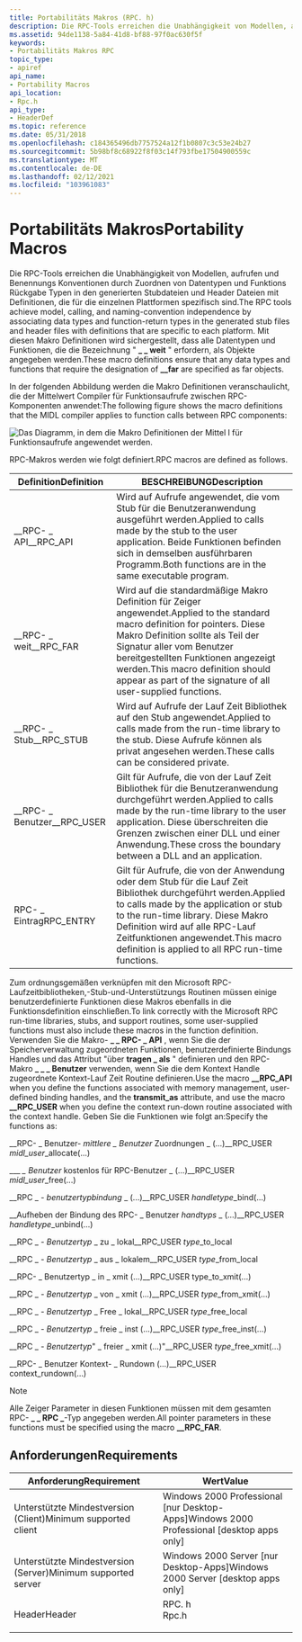 ```yaml
---
title: Portabilitäts Makros (RPC. h)
description: Die RPC-Tools erreichen die Unabhängigkeit von Modellen, aufrufen und Benennungs Konventionen durch Zuordnen von Datentypen und Funktions Rückgabe Typen in den generierten Stubdateien und Header Dateien mit Definitionen, die für die einzelnen Plattformen spezifisch sind.
ms.assetid: 94de1138-5a84-41d8-bf88-97f0ac630f5f
keywords:
- Portabilitäts Makros RPC
topic_type:
- apiref
api_name:
- Portability Macros
api_location:
- Rpc.h
api_type:
- HeaderDef
ms.topic: reference
ms.date: 05/31/2018
ms.openlocfilehash: c184365496db7757524a12f1b0807c3c53e24b27
ms.sourcegitcommit: 5b98bf8c68922f8f03c14f793fbe17504900559c
ms.translationtype: MT
ms.contentlocale: de-DE
ms.lasthandoff: 02/12/2021
ms.locfileid: "103961083"
---
```

# <a name="portability-macros"></a><span data-ttu-id="a60e7-104">Portabilitäts Makros</span><span class="sxs-lookup"><span data-stu-id="a60e7-104">Portability Macros</span></span>

<span data-ttu-id="a60e7-105">Die RPC-Tools erreichen die Unabhängigkeit von Modellen, aufrufen und Benennungs Konventionen durch Zuordnen von Datentypen und Funktions Rückgabe Typen in den generierten Stubdateien und Header Dateien mit Definitionen, die für die einzelnen Plattformen spezifisch sind.</span><span class="sxs-lookup"><span data-stu-id="a60e7-105">The RPC tools achieve model, calling, and naming-convention independence by associating data types and function-return types in the generated stub files and header files with definitions that are specific to each platform.</span></span> <span data-ttu-id="a60e7-106">Mit diesen Makro Definitionen wird sichergestellt, dass alle Datentypen und Funktionen, die die Bezeichnung " **\_ \_ weit** " erfordern, als Objekte angegeben werden.</span><span class="sxs-lookup"><span data-stu-id="a60e7-106">These macro definitions ensure that any data types and functions that require the designation of **\_\_far** are specified as far objects.</span></span>

<span data-ttu-id="a60e7-107">In der folgenden Abbildung werden die Makro Definitionen veranschaulicht, die der Mittelwert Compiler für Funktionsaufrufe zwischen RPC-Komponenten anwendet:</span><span class="sxs-lookup"><span data-stu-id="a60e7-107">The following figure shows the macro definitions that the MIDL compiler applies to function calls between RPC components:</span></span>

![Das Diagramm, in dem die Makro Definitionen der Mittel l für Funktionsaufrufe angewendet werden.](images/prog-a29.png)

<span data-ttu-id="a60e7-109">RPC-Makros werden wie folgt definiert.</span><span class="sxs-lookup"><span data-stu-id="a60e7-109">RPC macros are defined as follows.</span></span>



| <span data-ttu-id="a60e7-110">Definition</span><span class="sxs-lookup"><span data-stu-id="a60e7-110">Definition</span></span>    | <span data-ttu-id="a60e7-111">BESCHREIBUNG</span><span class="sxs-lookup"><span data-stu-id="a60e7-111">Description</span></span>                                                                                                                                         |
|---------------|-----------------------------------------------------------------------------------------------------------------------------------------------------|
| <span data-ttu-id="a60e7-112">\_\_RPC- \_ API</span><span class="sxs-lookup"><span data-stu-id="a60e7-112">\_\_RPC\_API</span></span>  | <span data-ttu-id="a60e7-113">Wird auf Aufrufe angewendet, die vom Stub für die Benutzeranwendung ausgeführt werden.</span><span class="sxs-lookup"><span data-stu-id="a60e7-113">Applied to calls made by the stub to the user application.</span></span> <span data-ttu-id="a60e7-114">Beide Funktionen befinden sich in demselben ausführbaren Programm.</span><span class="sxs-lookup"><span data-stu-id="a60e7-114">Both functions are in the same executable program.</span></span>                                       |
| <span data-ttu-id="a60e7-115">\_\_RPC- \_ weit</span><span class="sxs-lookup"><span data-stu-id="a60e7-115">\_\_RPC\_FAR</span></span>  | <span data-ttu-id="a60e7-116">Wird auf die standardmäßige Makro Definition für Zeiger angewendet.</span><span class="sxs-lookup"><span data-stu-id="a60e7-116">Applied to the standard macro definition for pointers.</span></span> <span data-ttu-id="a60e7-117">Diese Makro Definition sollte als Teil der Signatur aller vom Benutzer bereitgestellten Funktionen angezeigt werden.</span><span class="sxs-lookup"><span data-stu-id="a60e7-117">This macro definition should appear as part of the signature of all user-supplied functions.</span></span> |
| <span data-ttu-id="a60e7-118">\_\_RPC- \_ Stub</span><span class="sxs-lookup"><span data-stu-id="a60e7-118">\_\_RPC\_STUB</span></span> | <span data-ttu-id="a60e7-119">Wird auf Aufrufe der Lauf Zeit Bibliothek auf den Stub angewendet.</span><span class="sxs-lookup"><span data-stu-id="a60e7-119">Applied to calls made from the run-time library to the stub.</span></span> <span data-ttu-id="a60e7-120">Diese Aufrufe können als privat angesehen werden.</span><span class="sxs-lookup"><span data-stu-id="a60e7-120">These calls can be considered private.</span></span>                                                 |
| <span data-ttu-id="a60e7-121">\_\_RPC- \_ Benutzer</span><span class="sxs-lookup"><span data-stu-id="a60e7-121">\_\_RPC\_USER</span></span> | <span data-ttu-id="a60e7-122">Gilt für Aufrufe, die von der Lauf Zeit Bibliothek für die Benutzeranwendung durchgeführt werden.</span><span class="sxs-lookup"><span data-stu-id="a60e7-122">Applied to calls made by the run-time library to the user application.</span></span> <span data-ttu-id="a60e7-123">Diese überschreiten die Grenzen zwischen einer DLL und einer Anwendung.</span><span class="sxs-lookup"><span data-stu-id="a60e7-123">These cross the boundary between a DLL and an application.</span></span>                   |
| <span data-ttu-id="a60e7-124">RPC- \_ Eintrag</span><span class="sxs-lookup"><span data-stu-id="a60e7-124">RPC\_ENTRY</span></span>    | <span data-ttu-id="a60e7-125">Gilt für Aufrufe, die von der Anwendung oder dem Stub für die Lauf Zeit Bibliothek durchgeführt werden.</span><span class="sxs-lookup"><span data-stu-id="a60e7-125">Applied to calls made by the application or stub to the run-time library.</span></span> <span data-ttu-id="a60e7-126">Diese Makro Definition wird auf alle RPC-Lauf Zeitfunktionen angewendet.</span><span class="sxs-lookup"><span data-stu-id="a60e7-126">This macro definition is applied to all RPC run-time functions.</span></span>           |



 

<span data-ttu-id="a60e7-127">Zum ordnungsgemäßen verknüpfen mit den Microsoft RPC-Laufzeitbibliotheken,-Stub-und-Unterstützungs Routinen müssen einige benutzerdefinierte Funktionen diese Makros ebenfalls in die Funktionsdefinition einschließen.</span><span class="sxs-lookup"><span data-stu-id="a60e7-127">To link correctly with the Microsoft RPC run-time libraries, stubs, and support routines, some user-supplied functions must also include these macros in the function definition.</span></span> <span data-ttu-id="a60e7-128">Verwenden Sie die Makro- **\_ \_ RPC- \_ API** , wenn Sie die der Speicherverwaltung zugeordneten Funktionen, benutzerdefinierte Bindungs Handles und das Attribut "über **tragen \_ als** " definieren und den RPC-Makro **\_ \_ \_ Benutzer** verwenden, wenn Sie die dem Kontext Handle zugeordnete Kontext-Lauf Zeit Routine definieren.</span><span class="sxs-lookup"><span data-stu-id="a60e7-128">Use the macro **\_\_RPC\_API** when you define the functions associated with memory management, user-defined binding handles, and the **transmit\_as** attribute, and use the macro **\_\_RPC\_USER** when you define the context run-down routine associated with the context handle.</span></span> <span data-ttu-id="a60e7-129">Geben Sie die Funktionen wie folgt an:</span><span class="sxs-lookup"><span data-stu-id="a60e7-129">Specify the functions as:</span></span>

<dl> <dt>

<span data-ttu-id="a60e7-130"><span id="__RPC_USER_midl_user_allocate_..._"></span><span id="__rpc_user_midl_user_allocate_..._"></span><span id="__RPC_USER_MIDL_USER_ALLOCATE_..._"></span>\_\_RPC- \_ Benutzer- *mittlere \_ Benutzer* Zuordnungen \_ (...)</span><span class="sxs-lookup"><span data-stu-id="a60e7-130"><span id="__RPC_USER_midl_user_allocate_..._"></span><span id="__rpc_user_midl_user_allocate_..._"></span><span id="__RPC_USER_MIDL_USER_ALLOCATE_..._"></span>\_\_RPC\_USER *midl\_user*\_allocate(...)</span></span>
</dt> <dd></dd> <dt>

<span data-ttu-id="a60e7-131"><span id="__RPC_USER_midl_user_free_..._"></span><span id="__rpc_user_midl_user_free_..._"></span><span id="__RPC_USER_MIDL_USER_FREE_..._"></span>\_\_\_ *\_ Benutzer* kostenlos für RPC-Benutzer \_ (...)</span><span class="sxs-lookup"><span data-stu-id="a60e7-131"><span id="__RPC_USER_midl_user_free_..._"></span><span id="__rpc_user_midl_user_free_..._"></span><span id="__RPC_USER_MIDL_USER_FREE_..._"></span>\_\_RPC\_USER *midl\_user*\_free(...)</span></span>
</dt> <dd></dd> <dt>

<span data-ttu-id="a60e7-132"><span id="__RPC_USER__handletype_bind_..._"></span><span id="__rpc_user__handletype_bind_..._"></span><span id="__RPC_USER__HANDLETYPE_BIND_..._"></span>\_\_RPC \_ - *benutzertypbindung* \_ (...)</span><span class="sxs-lookup"><span data-stu-id="a60e7-132"><span id="__RPC_USER__handletype_bind_..._"></span><span id="__rpc_user__handletype_bind_..._"></span><span id="__RPC_USER__HANDLETYPE_BIND_..._"></span>\_\_RPC\_USER  *handletype*\_bind(...)</span></span>
</dt> <dd></dd> <dt>

<span data-ttu-id="a60e7-133"><span id="__RPC_USER_handletype_unbind_..._"></span><span id="__rpc_user_handletype_unbind_..._"></span><span id="__RPC_USER_HANDLETYPE_UNBIND_..._"></span>\_\_Aufheben der Bindung des RPC- \_ Benutzer *handtyps* \_ (...)</span><span class="sxs-lookup"><span data-stu-id="a60e7-133"><span id="__RPC_USER_handletype_unbind_..._"></span><span id="__rpc_user_handletype_unbind_..._"></span><span id="__RPC_USER_HANDLETYPE_UNBIND_..._"></span>\_\_RPC\_USER *handletype*\_unbind(...)</span></span>
</dt> <dd></dd> <dt>

<span data-ttu-id="a60e7-134"><span id="__RPC_USER_type_to_local"></span><span id="__rpc_user_type_to_local"></span><span id="__RPC_USER_TYPE_TO_LOCAL"></span>\_\_RPC \_ - *Benutzertyp* \_ zu \_ lokal</span><span class="sxs-lookup"><span data-stu-id="a60e7-134"><span id="__RPC_USER_type_to_local"></span><span id="__rpc_user_type_to_local"></span><span id="__RPC_USER_TYPE_TO_LOCAL"></span>\_\_RPC\_USER *type*\_to\_local</span></span>
</dt> <dd></dd> <dt>

<span data-ttu-id="a60e7-135"><span id="__RPC_USER_type_from_local"></span><span id="__rpc_user_type_from_local"></span><span id="__RPC_USER_TYPE_FROM_LOCAL"></span>\_\_RPC \_ - *Benutzertyp* \_ aus \_ lokalem</span><span class="sxs-lookup"><span data-stu-id="a60e7-135"><span id="__RPC_USER_type_from_local"></span><span id="__rpc_user_type_from_local"></span><span id="__RPC_USER_TYPE_FROM_LOCAL"></span>\_\_RPC\_USER *type*\_from\_local</span></span>
</dt> <dd></dd> <dt>

<span data-ttu-id="a60e7-136"><span id="__RPC_USER_type_to_xmit_..._"></span><span id="__rpc_user_type_to_xmit_..._"></span><span id="__RPC_USER_TYPE_TO_XMIT_..._"></span>\_\_RPC- \_ Benutzertyp \_ in \_ xmit (...)</span><span class="sxs-lookup"><span data-stu-id="a60e7-136"><span id="__RPC_USER_type_to_xmit_..._"></span><span id="__rpc_user_type_to_xmit_..._"></span><span id="__RPC_USER_TYPE_TO_XMIT_..._"></span>\_\_RPC\_USER type\_to\_xmit(...)</span></span>
</dt> <dd></dd> <dt>

<span data-ttu-id="a60e7-137"><span id="__RPC_USER_type_from_xmit_..._"></span><span id="__rpc_user_type_from_xmit_..._"></span><span id="__RPC_USER_TYPE_FROM_XMIT_..._"></span>\_\_RPC \_ - *Benutzertyp* \_ von \_ xmit (...)</span><span class="sxs-lookup"><span data-stu-id="a60e7-137"><span id="__RPC_USER_type_from_xmit_..._"></span><span id="__rpc_user_type_from_xmit_..._"></span><span id="__RPC_USER_TYPE_FROM_XMIT_..._"></span>\_\_RPC\_USER *type*\_from\_xmit(...)</span></span>
</dt> <dd></dd> <dt>

<span data-ttu-id="a60e7-138"><span id="__RPC_USER_type_free_local"></span><span id="__rpc_user_type_free_local"></span><span id="__RPC_USER_TYPE_FREE_LOCAL"></span>\_\_RPC \_ - *Benutzertyp* \_ Free \_ lokal</span><span class="sxs-lookup"><span data-stu-id="a60e7-138"><span id="__RPC_USER_type_free_local"></span><span id="__rpc_user_type_free_local"></span><span id="__RPC_USER_TYPE_FREE_LOCAL"></span>\_\_RPC\_USER *type*\_free\_local</span></span>
</dt> <dd></dd> <dt>

<span data-ttu-id="a60e7-139"><span id="__RPC_USER_type_free_inst_..._"></span><span id="__rpc_user_type_free_inst_..._"></span><span id="__RPC_USER_TYPE_FREE_INST_..._"></span>\_\_RPC \_ - *Benutzertyp* \_ freie \_ inst (...)</span><span class="sxs-lookup"><span data-stu-id="a60e7-139"><span id="__RPC_USER_type_free_inst_..._"></span><span id="__rpc_user_type_free_inst_..._"></span><span id="__RPC_USER_TYPE_FREE_INST_..._"></span>\_\_RPC\_USER *type*\_free\_inst(...)</span></span>
</dt> <dd></dd> <dt>

<span data-ttu-id="a60e7-140"><span id="__RPC_USER_type_free_xmit_..._"></span><span id="__rpc_user_type_free_xmit_..._"></span><span id="__RPC_USER_TYPE_FREE_XMIT_..._"></span>\_\_RPC \_ - *Benutzertyp*" \_ freier \_ xmit (...)"</span><span class="sxs-lookup"><span data-stu-id="a60e7-140"><span id="__RPC_USER_type_free_xmit_..._"></span><span id="__rpc_user_type_free_xmit_..._"></span><span id="__RPC_USER_TYPE_FREE_XMIT_..._"></span>\_\_RPC\_USER *type*\_free\_xmit(...)</span></span>
</dt> <dd></dd> <dt>

<span data-ttu-id="a60e7-141"><span id="__RPC_USER_context_rundown_..._"></span><span id="__rpc_user_context_rundown_..._"></span><span id="__RPC_USER_CONTEXT_RUNDOWN_..._"></span>\_\_RPC- \_ Benutzer Kontext- \_ Rundown (...)</span><span class="sxs-lookup"><span data-stu-id="a60e7-141"><span id="__RPC_USER_context_rundown_..._"></span><span id="__rpc_user_context_rundown_..._"></span><span id="__RPC_USER_CONTEXT_RUNDOWN_..._"></span>\_\_RPC\_USER context\_rundown(...)</span></span>
<span data-ttu-id="a60e7-142"></dt> <dd></dd> </dl></span><span class="sxs-lookup"><span data-stu-id="a60e7-142"></dt> <dd></dd> </dl></span></span>

> [!Note]  
> <span data-ttu-id="a60e7-143">Alle Zeiger Parameter in diesen Funktionen müssen mit dem gesamten RPC- **\_ \_ RPC \_**-Typ angegeben werden.</span><span class="sxs-lookup"><span data-stu-id="a60e7-143">All pointer parameters in these functions must be specified using the macro **\_\_RPC\_FAR**.</span></span>

 

## <a name="requirements"></a><span data-ttu-id="a60e7-144">Anforderungen</span><span class="sxs-lookup"><span data-stu-id="a60e7-144">Requirements</span></span>



| <span data-ttu-id="a60e7-145">Anforderung</span><span class="sxs-lookup"><span data-stu-id="a60e7-145">Requirement</span></span> | <span data-ttu-id="a60e7-146">Wert</span><span class="sxs-lookup"><span data-stu-id="a60e7-146">Value</span></span> |
|-------------------------------------|----------------------------------------------------------------------------------|
| <span data-ttu-id="a60e7-147">Unterstützte Mindestversion (Client)</span><span class="sxs-lookup"><span data-stu-id="a60e7-147">Minimum supported client</span></span><br/> | <span data-ttu-id="a60e7-148">Windows 2000 Professional \[nur Desktop-Apps\]</span><span class="sxs-lookup"><span data-stu-id="a60e7-148">Windows 2000 Professional \[desktop apps only\]</span></span><br/>                       |
| <span data-ttu-id="a60e7-149">Unterstützte Mindestversion (Server)</span><span class="sxs-lookup"><span data-stu-id="a60e7-149">Minimum supported server</span></span><br/> | <span data-ttu-id="a60e7-150">Windows 2000 Server \[nur Desktop-Apps\]</span><span class="sxs-lookup"><span data-stu-id="a60e7-150">Windows 2000 Server \[desktop apps only\]</span></span><br/>                             |
| <span data-ttu-id="a60e7-151">Header</span><span class="sxs-lookup"><span data-stu-id="a60e7-151">Header</span></span><br/>                   | <dl> <span data-ttu-id="a60e7-152"><dt>RPC. h</dt></span><span class="sxs-lookup"><span data-stu-id="a60e7-152"><dt>Rpc.h</dt></span></span> </dl> |



 

 





